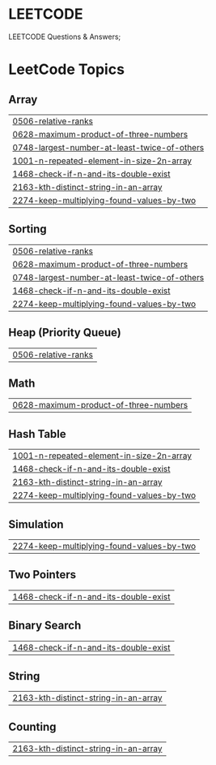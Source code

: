 # LEETCODE
LEETCODE Questions &amp; Answers;

<!---LeetCode Topics Start-->
# LeetCode Topics
## Array
|  |
| ------- |
| [0506-relative-ranks](https://github.com/vikassuresh4397/LEETCODE/tree/master/0506-relative-ranks) |
| [0628-maximum-product-of-three-numbers](https://github.com/vikassuresh4397/LEETCODE/tree/master/0628-maximum-product-of-three-numbers) |
| [0748-largest-number-at-least-twice-of-others](https://github.com/vikassuresh4397/LEETCODE/tree/master/0748-largest-number-at-least-twice-of-others) |
| [1001-n-repeated-element-in-size-2n-array](https://github.com/vikassuresh4397/LEETCODE/tree/master/1001-n-repeated-element-in-size-2n-array) |
| [1468-check-if-n-and-its-double-exist](https://github.com/vikassuresh4397/LEETCODE/tree/master/1468-check-if-n-and-its-double-exist) |
| [2163-kth-distinct-string-in-an-array](https://github.com/vikassuresh4397/LEETCODE/tree/master/2163-kth-distinct-string-in-an-array) |
| [2274-keep-multiplying-found-values-by-two](https://github.com/vikassuresh4397/LEETCODE/tree/master/2274-keep-multiplying-found-values-by-two) |
## Sorting
|  |
| ------- |
| [0506-relative-ranks](https://github.com/vikassuresh4397/LEETCODE/tree/master/0506-relative-ranks) |
| [0628-maximum-product-of-three-numbers](https://github.com/vikassuresh4397/LEETCODE/tree/master/0628-maximum-product-of-three-numbers) |
| [0748-largest-number-at-least-twice-of-others](https://github.com/vikassuresh4397/LEETCODE/tree/master/0748-largest-number-at-least-twice-of-others) |
| [1468-check-if-n-and-its-double-exist](https://github.com/vikassuresh4397/LEETCODE/tree/master/1468-check-if-n-and-its-double-exist) |
| [2274-keep-multiplying-found-values-by-two](https://github.com/vikassuresh4397/LEETCODE/tree/master/2274-keep-multiplying-found-values-by-two) |
## Heap (Priority Queue)
|  |
| ------- |
| [0506-relative-ranks](https://github.com/vikassuresh4397/LEETCODE/tree/master/0506-relative-ranks) |
## Math
|  |
| ------- |
| [0628-maximum-product-of-three-numbers](https://github.com/vikassuresh4397/LEETCODE/tree/master/0628-maximum-product-of-three-numbers) |
## Hash Table
|  |
| ------- |
| [1001-n-repeated-element-in-size-2n-array](https://github.com/vikassuresh4397/LEETCODE/tree/master/1001-n-repeated-element-in-size-2n-array) |
| [1468-check-if-n-and-its-double-exist](https://github.com/vikassuresh4397/LEETCODE/tree/master/1468-check-if-n-and-its-double-exist) |
| [2163-kth-distinct-string-in-an-array](https://github.com/vikassuresh4397/LEETCODE/tree/master/2163-kth-distinct-string-in-an-array) |
| [2274-keep-multiplying-found-values-by-two](https://github.com/vikassuresh4397/LEETCODE/tree/master/2274-keep-multiplying-found-values-by-two) |
## Simulation
|  |
| ------- |
| [2274-keep-multiplying-found-values-by-two](https://github.com/vikassuresh4397/LEETCODE/tree/master/2274-keep-multiplying-found-values-by-two) |
## Two Pointers
|  |
| ------- |
| [1468-check-if-n-and-its-double-exist](https://github.com/vikassuresh4397/LEETCODE/tree/master/1468-check-if-n-and-its-double-exist) |
## Binary Search
|  |
| ------- |
| [1468-check-if-n-and-its-double-exist](https://github.com/vikassuresh4397/LEETCODE/tree/master/1468-check-if-n-and-its-double-exist) |
## String
|  |
| ------- |
| [2163-kth-distinct-string-in-an-array](https://github.com/vikassuresh4397/LEETCODE/tree/master/2163-kth-distinct-string-in-an-array) |
## Counting
|  |
| ------- |
| [2163-kth-distinct-string-in-an-array](https://github.com/vikassuresh4397/LEETCODE/tree/master/2163-kth-distinct-string-in-an-array) |
<!---LeetCode Topics End-->